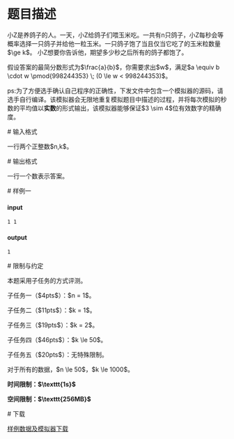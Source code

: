# 题目描述

<p>小Z是养鸽子的人。一天，小Z给鸽子们喂玉米吃。一共有n只鸽子，小Z每秒会等概率选择一只鸽子并给他一粒玉米。一只鸽子饱了当且仅当它吃了的玉米粒数量$\ge k$。
小Z想要你告诉他，期望多少秒之后所有的鸽子都饱了。</p>
<p>假设答案的最简分数形式为$\frac{a}{b}$，你需要求出$w$，满足$a \equiv b \cdot w \pmod{998244353} \; (0 \le w &lt; 998244353)$。</p>
<p>ps:为了方便选手确认自己程序的正确性，下发文件中包含一个模拟器的源码，请选手自行编译。该模拟器会无限地重复模拟题目中描述的过程，并将每次模拟的秒数的平均值以<strong>实数</strong>的形式输出，该模拟器能够保证$3 \sim 4$位有效数字的精确度。</p>
# 输入格式


<p>一行两个正整数$n,k$。</p>
# 输出格式


<p>一行一个数表示答案。</p>
# 样例一


<h4>input</h4>
<pre><code>1 1</code></pre>
<h4>output</h4>
<pre><code>1</code></pre>
# 限制与约定


<p>本题采用子任务的方式评测。</p>
<p>子任务一（$4pts$）：$n = 1$。</p>
<p>子任务二（$11pts$）：$k = 1$。</p>
<p>子任务三（$19pts$）：$k = 2$。</p>
<p>子任务四（$46pts$）：$k \le 50$。</p>
<p>子任务五（$20pts$）：无特殊限制。</p>
<p>对于所有的数据，$n \le 50$，$k \le 1000$。</p>
<p><strong>时间限制：$\texttt{1s}$</strong></p>
<p><strong>空间限制：$\texttt{256MB}$</strong></p>
# 下载


<p><a href="/download.php?type=problem&amp;id=449">样例数据及模拟器下载</a></p>
